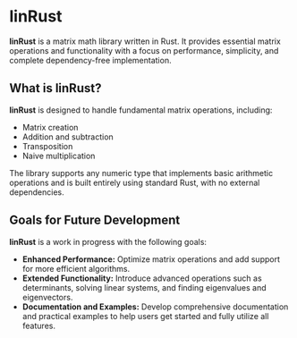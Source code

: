 # linRust

**linRust** is a matrix math library written in Rust. It provides essential matrix operations and functionality with a focus on performance, simplicity, and complete dependency-free implementation.

## What is linRust?

**linRust** is designed to handle fundamental matrix operations, including:

- Matrix creation
- Addition and subtraction
- Transposition
- Naive multiplication

The library supports any numeric type that implements basic arithmetic operations and is built entirely using standard Rust, with no external dependencies.

## Goals for Future Development

**linRust** is a work in progress with the following goals:

- **Enhanced Performance:** Optimize matrix operations and add support for more efficient algorithms.
- **Extended Functionality:** Introduce advanced operations such as determinants, solving linear systems, and finding eigenvalues and eigenvectors.
- **Documentation and Examples:** Develop comprehensive documentation and practical examples to help users get started and fully utilize all features.
